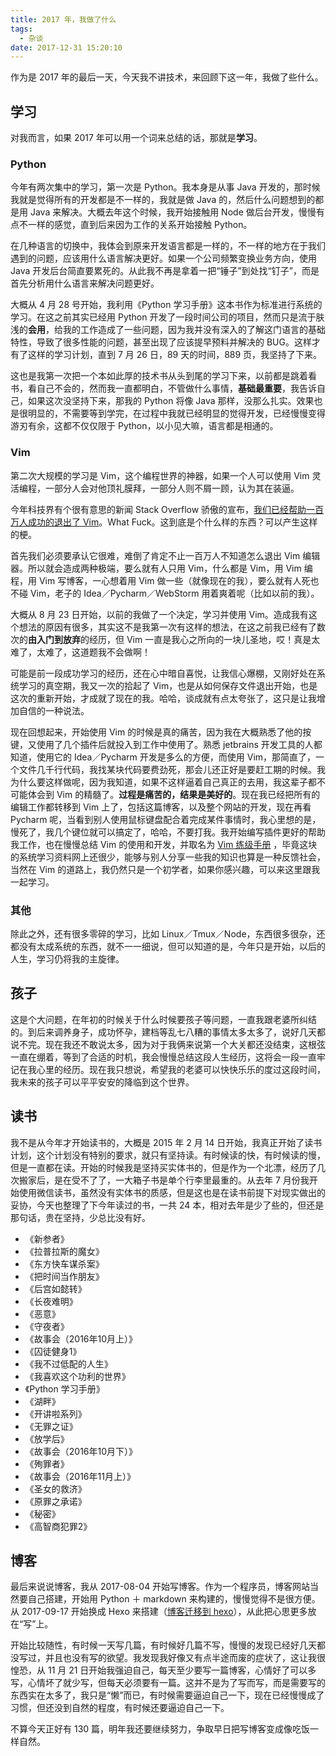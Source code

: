 ```yaml
---
title: 2017 年，我做了什么
tags:
  - 杂谈
date: 2017-12-31 15:20:10
---
```



作为是 2017 年的最后一天，今天我不讲技术，来回顾下这一年，我做了些什么。

<!-- more --><!-- toc -->
## 学习
对我而言，如果 2017 年可以用一个词来总结的话，那就是**学习**。
### Python
今年有两次集中的学习，第一次是 Python。我本身是从事 Java 开发的，那时候我就是觉得所有的开发都是不一样的，我就是做 Java 的，然后什么问题想到的都是用 Java 来解决。大概去年这个时候，我开始接触用 Node 做后台开发，慢慢有点不一样的感觉，直到后来因为工作的关系开始接触 Python。

在几种语言的切换中，我体会到原来开发语言都是一样的，不一样的地方在于我们遇到的问题，应该用什么语言解决更好。如果一个公司频繁变换业务方向，使用 Java 开发后台简直要累死的。从此我不再是拿着一把“锤子”到处找“钉子”，而是首先分析用什么语言来解决问题更好。

大概从 4 月 28 号开始，我利用《Python 学习手册》这本书作为标准进行系统的学习。在这之前其实已经用 Python 开发了一段时间公司的项目，然而只是流于肤浅的**会用**，给我的工作造成了一些问题，因为我并没有深入的了解这门语言的基础特性，导致了很多性能的问题，甚至出现了应该提早预料并解决的 BUG。这样才有了这样的学习计划，直到 7 月 26 日，89 天的时间，889 页，我坚持了下来。

这也是我第一次把一个本如此厚的技术书从头到尾的学习下来，以前都是跳着看书，看自己不会的，然而我一直都明白，不管做什么事情，**基础最重要**，我告诉自己，如果这次没坚持下来，那我的 Python 将像 Java 那样，没那么扎实。效果也是很明显的，不需要等到学完，在过程中我就已经明显的觉得开发，已经慢慢变得游刃有余，这都不仅仅限于 Python，以小见大嘛，语言都是相通的。

### Vim
第二次大规模的学习是 Vim，这个编程世界的神器，如果一个人可以使用 Vim 灵活编程，一部分人会对他顶礼膜拜，一部分人则不屑一顾，认为其在装逼。

今年科技界有个很有意思的新闻 Stack Overflow 骄傲的宣布，[我们已经帮助一百万人成功的退出了 Vim](https://stackoverflow.blog/2017/05/23/stack-overflow-helping-one-million-developers-exit-vim/)。What Fuck。这到底是个什么样的东西？可以产生这样的梗。

首先我们必须要承认它很难，难倒了肯定不止一百万人不知道怎么退出 Vim 编辑器。所以就会造成两种极端，要么就有人只用 Vim，什么都是 Vim，用 Vim 编程，用 Vim 写博客，一心想着用 Vim 做一些（就像现在的我），要么就有人死也不碰 Vim，老子的 Idea／Pycharm／WebStorm 用着爽着呢（比如以前的我）。

大概从 8 月 23 日开始，以前的我做了一个决定，学习并使用 Vim。造成我有这个想法的原因有很多，其实这不是我第一次有这样的想法，在这之前我已经有了数次的**由入门到放弃**的经历，但 Vim 一直是我心之所向的一块儿圣地，哎！真是太难了，太难了，这道题我不会做啊！

可能是前一段成功学习的经历，还在心中暗自喜悦，让我信心爆棚，又刚好处在系统学习的真空期，我又一次的拾起了 Vim，也是从如何保存文件退出开始，也是这次的重新开始，才成就了现在的我。哈哈，谈成就有点太夸张了，这只是让我增加自信的一种说法。

现在回想起来，开始使用 Vim 的时候是真的痛苦，因为我在大概熟悉了他的按键，又使用了几个插件后就投入到工作中使用了。熟悉 jetbrains 开发工具的人都知道，使用它的 Idea／Pycharm 开发是多么的方便，而使用 Vim，那简直了，一个文件几千行代码，我找某块代码要费劲死，那会儿还正好是要赶工期的时候。我为什么要这样做呢，因为我知道，如果不这样逼着自己真正的去用，我这辈子都不可能体会到 Vim 的精髓了。**过程是痛苦的，结果是美好的**。现在我已经把所有的编辑工作都转移到 Vim 上了，包括这篇博客，以及整个网站的开发，现在再看 Pycharm 呢，当看到别人使用鼠标键盘配合着完成某件事情时，我心里想的是，慢死了，我几个键位就可以搞定了，哈哈，不要打我。我开始编写插件更好的帮助我工作，也在慢慢总结 Vim 的使用和开发，并取名为 [Vim 练级手册](/vim) ，毕竟这块的系统学习资料网上还很少，能够与别人分享一些我的知识也算是一种反馈社会，当然在 Vim 的道路上，我仍然只是一个初学者，如果你感兴趣，可以来这里跟我一起学习。

### 其他
除此之外，还有很多零碎的学习，比如 Linux／Tmux／Node，东西很多很杂，还都没有太成系统的东西，就不一一细说，但可以知道的是，今年只是开始，以后的人生，学习仍将我的主旋律。

## 孩子
这是个大问题，在年初的时候关于什么时候要孩子等问题，一直我跟老婆所纠结的。到后来调养身子，成功怀孕，建档等乱七八糟的事情太多太多了，说好几天都说不完。现在我还不敢说太多，因为对于我俩来说第一个大关都还没结束，这根弦一直在绷着，等到了合适的时机，我会慢慢总结这段人生经历，这将会一段一直牢记在我心里的经历。现在我只想说，希望我的老婆可以快快乐乐的度过这段时间，我未来的孩子可以平平安安的降临到这个世界。

## 读书
我不是从今年才开始读书的，大概是 2015 年 2 月 14 日开始，我真正开始了读书计划，这个计划没有特别的要求，就只有坚持读。有时候读的快，有时候读的慢，但是一直都在读。开始的时候我是坚持买实体书的，但是作为一个北漂，经历了几次搬家后，是在受不了了，一大箱子书是单个行李里最重的。从去年 7 月份我开始使用微信读书，虽然没有实体书的质感，但是这也是在读书前提下对现实做出的妥协，今天也整理了下今年读过的书，一共 24 本，相对去年是少了些的，但还是那句话，贵在坚持，少总比没有好。
- 《新参者》
- 《拉普拉斯的魔女》
- 《东方快车谋杀案》
- 《把时间当作朋友》
- 《后宫如懿转》
- 《长夜难明》
- 《恶意》
- 《守夜者》
- 《故事会（2016年10月上）》
- 《囚徒健身1》
- 《我不过低配的人生》
- 《我喜欢这个功利的世界》
- 《Python 学习手册》
- 《湖畔》
- 《开讲啦系列》
- 《无罪之证》
- 《放学后》
- 《故事会（2016年10月下）》
- 《殉罪者》
- 《故事会（2016年11月上）》
- 《圣女的救济》
- 《原罪之承诺》
- 《秘密》
- 《高智商犯罪2》

## 博客
最后来说说博客，我从 2017-08-04 开始写博客。作为一个程序员，博客网站当然要自己搭建，开始用 Python ＋ markdown 来构建的，慢慢觉得不是很方便。从 2017-09-17 开始换成 Hexo 来搭建（[博客迁移到 hexo](/2017/09/17/blog-to-hexo/)），从此把心思更多放在“写”上。

开始比较随性，有时候一天写几篇，有时候好几篇不写，慢慢的发现已经好几天都没写过，并且也没有写的欲望。我发现我好像又有点半途而废的症状了，这让我很惶恐，从 11 月 21 日开始我强迫自己，每天至少要写一篇博客，心情好了可以多写，心情坏了就少写，但每天必须要有一篇。这并不是为了写而写，而是需要写的东西实在太多了，我只是“懒”而已，有时候需要逼迫自己一下，现在已经慢慢成了习惯，但还没到自然的程度，有时候还要逼迫自己一下。

不算今天正好有 130 篇，明年我还要继续努力，争取早日把写博客变成像吃饭一样自然。
